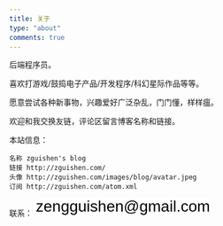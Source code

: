 ```yaml
---
title: 关于
type: "about"
comments: true
---
```


后端程序员。

喜欢打游戏/鼓捣电子产品/开发程序/科幻星际作品等等。

愿意尝试各种新事物，兴趣爱好广泛杂乱，门门懂，样样瘟。

欢迎和我交换友链，评论区留言博客名称和链接。

本站信息：

```
名称 zguishen's blog
链接 http://zguishen.com/
头像 http://zguishen.com/images/blog/avatar.jpeg
订阅 http://zguishen.com/atom.xml
```

联系：
<img src="/../images/blog/mail.png" style="margin: unset;">